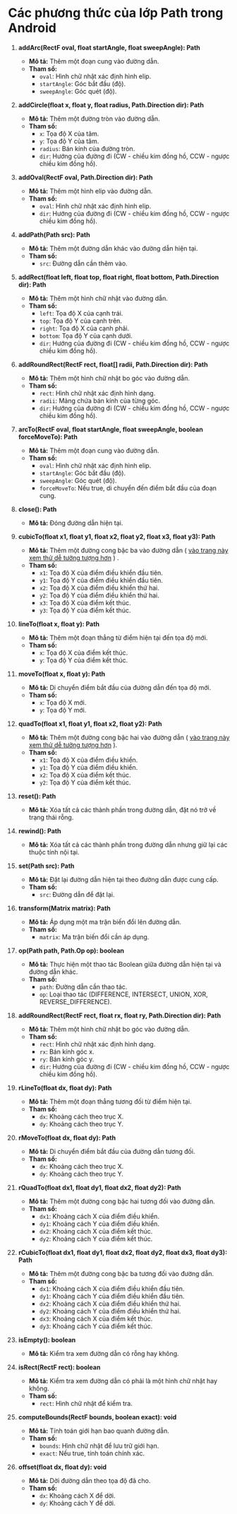 # Các phương thức của lớp Path trong Android

1. **addArc(RectF oval, float startAngle, float sweepAngle): Path**
   - **Mô tả:** Thêm một đoạn cung vào đường dẫn.
   - **Tham số:**
     - `oval`: Hình chữ nhật xác định hình elip.
     - `startAngle`: Góc bắt đầu (độ).
     - `sweepAngle`: Góc quét (độ).

2. **addCircle(float x, float y, float radius, Path.Direction dir): Path**
   - **Mô tả:** Thêm một đường tròn vào đường dẫn.
   - **Tham số:**
     - `x`: Tọa độ X của tâm.
     - `y`: Tọa độ Y của tâm.
     - `radius`: Bán kính của đường tròn.
     - `dir`: Hướng của đường đi (CW - chiều kim đồng hồ, CCW - ngược chiều kim đồng hồ).

3. **addOval(RectF oval, Path.Direction dir): Path**
   - **Mô tả:** Thêm một hình elip vào đường dẫn.
   - **Tham số:**
     - `oval`: Hình chữ nhật xác định hình elip.
     - `dir`: Hướng của đường đi (CW - chiều kim đồng hồ, CCW - ngược chiều kim đồng hồ).

4. **addPath(Path src): Path**
   - **Mô tả:** Thêm một đường dẫn khác vào đường dẫn hiện tại.
   - **Tham số:**
     - `src`: Đường dẫn cần thêm vào.

5. **addRect(float left, float top, float right, float bottom, Path.Direction dir): Path**
   - **Mô tả:** Thêm một hình chữ nhật vào đường dẫn.
   - **Tham số:**
     - `left`: Tọa độ X của cạnh trái.
     - `top`: Tọa độ Y của cạnh trên.
     - `right`: Tọa độ X của cạnh phải.
     - `bottom`: Tọa độ Y của cạnh dưới.
     - `dir`: Hướng của đường đi (CW - chiều kim đồng hồ, CCW - ngược chiều kim đồng hồ).

6. **addRoundRect(RectF rect, float[] radii, Path.Direction dir): Path**
   - **Mô tả:** Thêm một hình chữ nhật bo góc vào đường dẫn.
   - **Tham số:**
     - `rect`: Hình chữ nhật xác định hình dạng.
     - `radii`: Mảng chứa bán kính của từng góc.
     - `dir`: Hướng của đường đi (CW - chiều kim đồng hồ, CCW - ngược chiều kim đồng hồ).

7. **arcTo(RectF oval, float startAngle, float sweepAngle, boolean forceMoveTo): Path**
   - **Mô tả:** Thêm một đoạn cung vào đường dẫn.
   - **Tham số:**
     - `oval`: Hình chữ nhật xác định hình elip.
     - `startAngle`: Góc bắt đầu (độ).
     - `sweepAngle`: Góc quét (độ).
     - `forceMoveTo`: Nếu true, di chuyển đến điểm bắt đầu của đoạn cung.

8. **close(): Path**
   - **Mô tả:** Đóng đường dẫn hiện tại.

9. **cubicTo(float x1, float y1, float x2, float y2, float x3, float y3): Path**
   - **Mô tả:** Thêm một đường cong bậc ba vào đường dẫn ( [vào trang này xem thử dễ tưởng tượng hơn](https://math.hws.edu/eck/cs424/notes2013/canvas/bezier.html) ) .
   - **Tham số:**
     - `x1`: Tọa độ X của điểm điều khiển đầu tiên.
     - `y1`: Tọa độ Y của điểm điều khiển đầu tiên.
     - `x2`: Tọa độ X của điểm điều khiển thứ hai.
     - `y2`: Tọa độ Y của điểm điều khiển thứ hai.
     - `x3`: Tọa độ X của điểm kết thúc.
     - `y3`: Tọa độ Y của điểm kết thúc.

10. **lineTo(float x, float y): Path**
    - **Mô tả:** Thêm một đoạn thẳng từ điểm hiện tại đến tọa độ mới.
    - **Tham số:**
      - `x`: Tọa độ X của điểm kết thúc.
      - `y`: Tọa độ Y của điểm kết thúc.

11. **moveTo(float x, float y): Path**
    - **Mô tả:** Di chuyển điểm bắt đầu của đường dẫn đến tọa độ mới.
    - **Tham số:**
      - `x`: Tọa độ X mới.
      - `y`: Tọa độ Y mới.

12. **quadTo(float x1, float y1, float x2, float y2): Path**
    - **Mô tả:** Thêm một đường cong bậc hai vào đường dẫn ( [vào trang này xem thử dễ tưởng tượng hơn](https://math.hws.edu/eck/cs424/notes2013/canvas/bezier.html) ).
    - **Tham số:**
      - `x1`: Tọa độ X của điểm điều khiển.
      - `y1`: Tọa độ Y của điểm điều khiển.
      - `x2`: Tọa độ X của điểm kết thúc.
      - `y2`: Tọa độ Y của điểm kết thúc.

13. **reset(): Path**
    - **Mô tả:** Xóa tất cả các thành phần trong đường dẫn, đặt nó trở về trạng thái rỗng.

14. **rewind(): Path**
    - **Mô tả:** Xóa tất cả các thành phần trong đường dẫn nhưng giữ lại các thuộc tính nội tại.

15. **set(Path src): Path**
    - **Mô tả:** Đặt lại đường dẫn hiện tại theo đường dẫn được cung cấp.
    - **Tham số:**
      - `src`: Đường dẫn để đặt lại.

16. **transform(Matrix matrix): Path**
    - **Mô tả:** Áp dụng một ma trận biến đổi lên đường dẫn.
    - **Tham số:**
      - `matrix`: Ma trận biến đổi cần áp dụng.

17. **op(Path path, Path.Op op): boolean**
    - **Mô tả:** Thực hiện một thao tác Boolean giữa đường dẫn hiện tại và đường dẫn khác.
    - **Tham số:**
      - `path`: Đường dẫn cần thao tác.
      - `op`: Loại thao tác (DIFFERENCE, INTERSECT, UNION, XOR, REVERSE_DIFFERENCE).

18. **addRoundRect(RectF rect, float rx, float ry, Path.Direction dir): Path**
    - **Mô tả:** Thêm một hình chữ nhật bo góc vào đường dẫn.
    - **Tham số:**
      - `rect`: Hình chữ nhật xác định hình dạng.
      - `rx`: Bán kính góc x.
      - `ry`: Bán kính góc y.
      - `dir`: Hướng của đường đi (CW - chiều kim đồng hồ, CCW - ngược chiều kim đồng hồ).

19. **rLineTo(float dx, float dy): Path**
    - **Mô tả:** Thêm một đoạn thẳng tương đối từ điểm hiện tại.
    - **Tham số:**
      - `dx`: Khoảng cách theo trục X.
      - `dy`: Khoảng cách theo trục Y.

20. **rMoveTo(float dx, float dy): Path**
    - **Mô tả:** Di chuyển điểm bắt đầu của đường dẫn tương đối.
    - **Tham số:**
      - `dx`: Khoảng cách theo trục X.
      - `dy`: Khoảng cách theo trục Y.

21. **rQuadTo(float dx1, float dy1, float dx2, float dy2): Path**
    - **Mô tả:** Thêm một đường cong bậc hai tương đối vào đường dẫn.
    - **Tham số:**
      - `dx1`: Khoảng cách X của điểm điều khiển.
      - `dy1`: Khoảng cách Y của điểm điều khiển.
      - `dx2`: Khoảng cách X của điểm kết thúc.
      - `dy2`: Khoảng cách Y của điểm kết thúc.

22. **rCubicTo(float dx1, float dy1, float dx2, float dy2, float dx3, float dy3): Path**
    - **Mô tả:** Thêm một đường cong bậc ba tương đối vào đường dẫn.
    - **Tham số:**
      - `dx1`: Khoảng cách X của điểm điều khiển đầu tiên.
      - `dy1`: Khoảng cách Y của điểm điều khiển đầu tiên.
      - `dx2`: Khoảng cách X của điểm điều khiển thứ hai.
      - `dy2`: Khoảng cách Y của điểm điều khiển thứ hai.
      - `dx3`: Khoảng cách X của điểm kết thúc.
      - `dy3`: Khoảng cách Y của điểm kết thúc.

23. **isEmpty(): boolean**
    - **Mô tả:** Kiểm tra xem đường dẫn có rỗng hay không.

24. **isRect(RectF rect): boolean**
    - **Mô tả:** Kiểm tra xem đường dẫn có phải là một hình chữ nhật hay không.
    - **Tham số:**
      - `rect`: Hình chữ nhật để kiểm tra.

25. **computeBounds(RectF bounds, boolean exact): void**
    - **Mô tả:** Tính toán giới hạn bao quanh đường dẫn.
    - **Tham số:**
      - `bounds`: Hình chữ nhật để lưu trữ giới hạn.
      - `exact`: Nếu true, tính toán chính xác.

26. **offset(float dx, float dy): void**
    - **Mô tả:** Dời đường dẫn theo tọa độ đã cho.
    - **Tham số:**
      - `dx`: Khoảng cách X để dời.
      - `dy`: Khoảng cách Y để dời.
